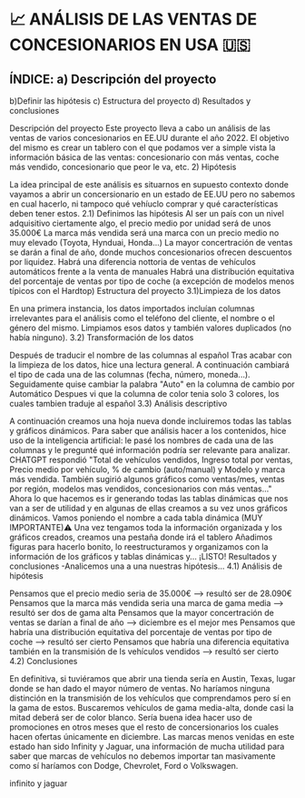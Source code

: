 # 📈 ANÁLISIS DE LAS VENTAS DE CONCESIONARIOS EN USA 🇺🇸

## ÍNDICE: a) Descripción del proyecto 
b)Definir las hipótesis c) Estructura del proyecto d) Resultados y conclusiones

Descripción del proyecto
Este proyecto lleva a cabo un análisis de las ventas de varios concesionarios en EE.UU durante el año 2022. El objetivo del mismo es crear un tablero con el que podamos ver a simple vista la información básica de las ventas: concesionario con más ventas, coche más vendido, concesionario que peor le va, etc.
2) Hipótesis

La idea principal de este análisis es situarnos en supuesto contexto donde vayamos a abrir un concersionario en un estado de EE.UU pero no sabemos en cual hacerlo, ni tampoco qué vehíuclo comprar y qué características deben tener estos. 2.1) Definimos las hipótesis
Al ser un país con un nivel adquisitivo ciertamente algo, el precio medio por unidad será de unos 35.000€
La marca más vendida será una marca con un precio medio no muy elevado (Toyota, Hynduai, Honda...)
La mayor concertración de ventas se darán a final de año, donde muchos concesionarios ofrecen descuentos por liquidez.
Habrá una diferencia nottoria de ventas de vehículos automáticos frente a la venta de manuales
Habrá una distribución equitativa del porcentaje de ventas por tipo de coche (a excepción de modelos menos típicos con el Hardtop)
Estructura del proyecto 3.1)Limpieza de los datos

En una primera instancia, los datos importados incluían columnas irrelevantes para el análisis como el teléfono del cliente, el nombre o el género del mismo. Limpiamos esos datos y también valores duplicados (no había ninguno).
3.2) Transformación de los datos

Después de traducir el nombre de las columnas al español
Tras acabar con la limpieza de los datos, hice una lectura general. A continuación cambiará el tipo de cada una de las columnas (fecha, número, moneda...).
Seguidamente quise cambiar la palabra "Auto" en la columna de cambio por Automático
Despues vi que la columna de color tenia solo 3 colores, los cuales tambien traduje al español
3.3) Análisis descriptivo

A continuación creamos una hoja nueva donde incluiremos todas las tablas y gráficos dinámicos.
Para saber que análisis hacer a los contenidos, hice uso de la inteligencia artificial: le pasé los nombres de cada una de las columnas y le pregunté qué información podría ser relevante para analizar. CHATGPT respondió "Total de vehículos vendidos, Ingreso total por ventas, Precio medio por vehículo, % de cambio (auto/manual) y Modelo y marca más vendida. También sugirió algunos gráficos como ventas/mes, ventas por región, modelos mas vendidos, concesionarios con más ventas..."
Ahora lo que hacemos es ir generando todas las tablas dinámicas que nos van a ser de utilidad y en algunas de ellas creamos a su vez unos gráficos dinámicos.
Vamos poniendo el nombre a cada tabla dinámica (MUY IMPORTANTE)⚠️
Una vez tengamos toda la información organizada y los gráficos creados, creamos una pestaña donde irá el tablero
Añadimos figuras para hacerlo bonito, lo reestructuramos y organizamos con la información de los gráficos y tablas dinámicas y... ¡LISTO!
Resultados y conclusiones -Analicemos una a una nuestras hipótesis... 4.1) Análisis de hipótesis

Pensamos que el precio medio seria de 35.000€ --> resultó ser de 28.090€
Pensamos que la marca más vendida seria una marca de gama media --> resultó ser dos de gama alta
Pensamos que la mayor concertración de ventas se darían a final de año --> diciembre es el mejor mes
Pensamos que habría una distribución equitativa del porcentaje de ventas por tipo de coche --> resultó ser cierto
Pensamos que habría una diferencia equitativa también en la transmisión de ls vehículos vendidos --> resultó ser cierto
4.2) Conclusiones

En definitiva, si tuviéramos que abrir una tienda sería en Austin, Texas, lugar donde se han dado el mayor número de ventas. No haríamos ninguna distinción en la transmisión de los vehículos que comprendamos pero sí en la gama de estos. Buscaremos vehículos de gama media-alta, donde casi la mitad deberá ser de color blanco. Sería buena idea hacer uso de promociones en otros meses que el resto de concersionarios los cuales hacen ofertas únicamente en diciembre. Las marcas menos venidas en este estado han sido Infinity y Jaguar, una información de mucha utilidad para saber que marcas de vehículos no debemos importar tan masivamente como sí haríamos con Dodge, Chevrolet, Ford o Volkswagen.

infinito y jaguar
